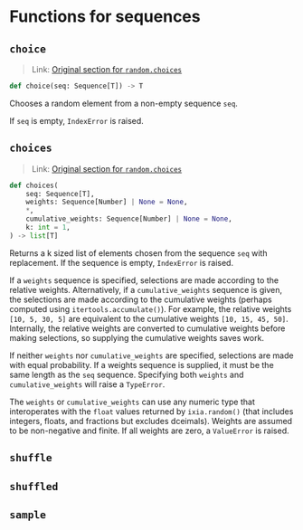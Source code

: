 # Functions for sequences

## `choice`

> Link: [Original section for `random.choices`](https://docs.python.org/3/library/random.html#random.choice)

```py
def choice(seq: Sequence[T]) -> T
```

Chooses a random element from a non-empty sequence `seq`.

If `seq` is empty, `IndexError` is raised.


## `choices`

> Link: [Original section for `random.choices`](https://docs.python.org/3/library/random.html#random.choices)

```py
def choices(
    seq: Sequence[T],
    weights: Sequence[Number] | None = None,
    *,
    cumulative_weights: Sequence[Number] | None = None,
    k: int = 1,
) -> list[T]
```

Returns a k sized list of elements chosen from the sequence `seq` with
replacement. If the sequence is empty, `IndexError` is raised.

If a `weights` sequence is specified, selections are made according to the
relative weights. Alternatively, if a `cumulative_weights` sequence is given,
the selections are made according to the cumulative weights (perhaps computed
using `itertools.accumulate()`). For example, the relative weights
`[10, 5, 30, 5]` are equivalent to the cumulative weights `[10, 15, 45, 50]`.
Internally, the relative weights are converted to cumulative weights before
making selections, so supplying the cumulative weights saves work.

If neither `weights` nor `cumulative_weights` are specified, selections are
made with equal probability. If a weights sequence is supplied, it must be the
same length as the `seq` sequence. Specifying both `weights` and
`cumulative_weights` will raise a `TypeError`.

The `weights` or `cumulative_weights` can use any numeric type that
interoperates with the `float` values returned by `ixia.random()` (that
includes integers, floats, and fractions but excludes dceimals). Weights are
assumed to be non-negative and finite. If all weights are zero, a `ValueError` is raised.

## `shuffle`


## `shuffled`


## `sample`

